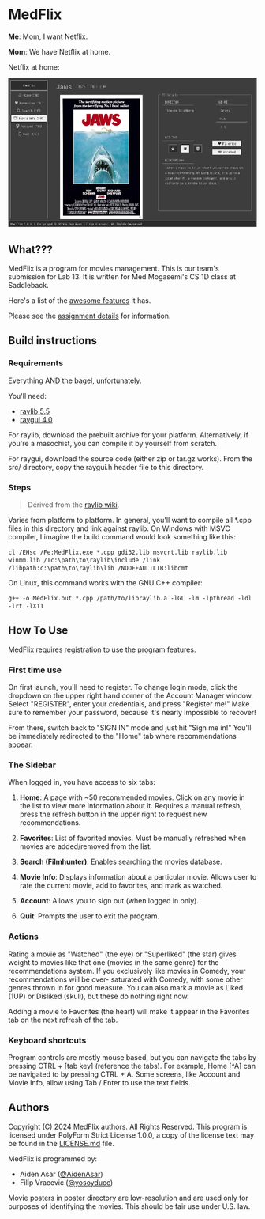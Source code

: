 # MedFlix

**Me**: Mom, I want Netflix.

**Mom**: We have Netflix at home.

Netflix at home:

![MedFlix screenshot of Movie Info page for Jaws](https://github.com/yosoyducc/medflix/blob/main/medflix.webp?raw=true)

## What???

MedFlix is a program for movies management. This is our team's submission
for Lab 13. It is written for Med Mogasemi's CS 1D class at Saddleback.

Here's a list of the [awesome features](#the-sidebar) it has.

Please see the [assignment details](./ASSIGNMENT.md) for information.

## Build instructions

### Requirements

Everything AND the bagel, unfortunately.

You'll need:

* [raylib 5.5](https://github.com/raysan5/raylib/releases/tag/5.5)
* [raygui 4.0](https://github.com/raysan5/raygui/releases/tag/4.0)

For raylib, download the prebuilt archive for your platform. Alternatively, if
you're a masochist, you can compile it by yourself from scratch.

For raygui, download the source code (either zip or tar.gz works). From the
src/ directory, copy the raygui.h header file to this directory.

### Steps

> Derived from the [raylib wiki](https://github.com/raysan5/raylib/wiki).

Varies from platform to platform. In general, you'll want to compile all *.cpp
files in this directory and link against raylib. On Windows with MSVC compiler,
I imagine the build command would look something like this:

    cl /EHsc /Fe:MedFlix.exe *.cpp gdi32.lib msvcrt.lib raylib.lib winmm.lib /Ic:\path\to\raylib\include /link /libpath:c:\path\to\raylib\lib /NODEFAULTLIB:libcmt

On Linux, this command works with the GNU C++ compiler:

    g++ -o MedFlix.out *.cpp /path/to/libraylib.a -lGL -lm -lpthread -ldl -lrt -lX11

## How To Use

MedFlix requires registration to use the program features.

### First time use

On first launch, you'll need to register. To change login mode, click the
dropdown on the upper right hand corner of the Account Manager window.
Select "REGISTER", enter your credentials, and press "Register me!" Make
sure to remember your password, because it's nearly impossible to recover!

From there, switch back to "SIGN IN" mode and just hit "Sign me in!" You'll
be immediately redirected to the "Home" tab where recommendations appear.

### The Sidebar

When logged in, you have access to six tabs:

1.  **Home**: A page with ~50 recommended movies. Click on any movie in the
    list to view more information about it. Requires a manual refresh,
    press the refresh button in the upper right to request new
    recommendations.

2.  **Favorites**: List of favorited movies. Must be manually refreshed when
    movies are added/removed from the list.

3.  **Search (Filmhunter)**: Enables searching the movies database.

4.  **Movie Info**: Displays information about a particular movie. Allows user
    to rate the current movie, add to favorites, and mark as watched.

5.  **Account**: Allows you to sign out (when logged in only).

6.  **Quit**: Prompts the user to exit the program.

### Actions

Rating a movie as "Watched" (the eye) or "Superliked" (the star) gives weight
to movies like that one (movies in the same genre) for the recommendations
system. If you exclusively like movies in Comedy, your recommendations will be
over- saturated with Comedy, with some other genres thrown in for good measure.
You can also mark a movie as Liked (1UP) or Disliked (skull), but these do
nothing right now.

Adding a movie to Favorites (the heart) will make it appear in the Favorites
tab on the next refresh of the tab.

### Keyboard shortcuts

Program controls are mostly mouse based, but you can navigate the tabs by
pressing CTRL + [tab key] (reference the tabs). For example, Home \[^A\]
can be navigated to by pressing CTRL + A. Some screens, like Account and
Movie Info, allow using Tab / Enter to use the text fields.

## Authors

Copyright (C) 2024 MedFlix authors. All Rights Reserved.
This program is licensed under PolyForm Strict License 1.0.0, a copy of the
license text may be found in the [LICENSE.md](./LICENSE.md) file.

MedFlix is programmed by:
* Aiden Asar ([@AidenAsar](https://github.com/AidenAsar))
* Filip Vracevic ([@yosoyducc](https://github.com/yosoyducc))

Movie posters in poster directory are low-resolution and are used only for
purposes of identifying the movies. This should be fair use under U.S. law.
